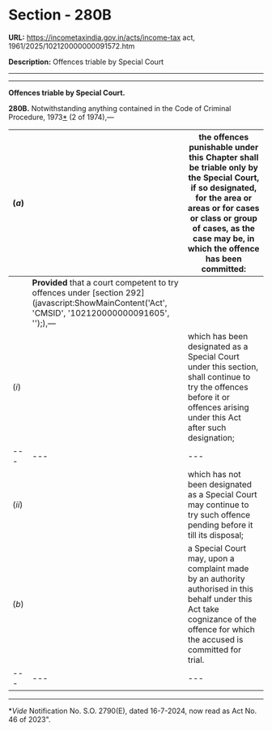 # Section - 280B

**URL:** https://incometaxindia.gov.in/acts/income-tax act, 1961/2025/102120000000091572.htm

**Description:** Offences triable by Special Court

---

****

**Offences triable by Special Court.**

**280B.** Notwithstanding anything contained in the Code of Criminal Procedure, 1973[*](javascript:ShowFootnote\('fn1'\);) (2 of 1974),—

(_a_)|  |  the offences punishable under this Chapter shall be triable only by the Special Court, if so designated, for the area or areas or for cases or class or group of cases, as the case may be, in which the offence has been committed:  
---|---|---  
|  | **Provided** that a court competent to try offences under [section 292](javascript:ShowMainContent\('Act', 'CMSID', '102120000000091605', ''\);),—  
(_i_)|  |  which has been designated as a Special Court under this section, shall continue to try the offences before it or offences arising under this Act after such designation;  
---|---|---  
(_ii_)|  |  which has not been designated as a Special Court may continue to try such offence pending before it till its disposal;  
(_b_)|  |  a Special Court may, upon a complaint made by an authority authorised in this behalf under this Act take cognizance of the offence for which the accused is committed for trial.  
---|---|---  
  
* * *

*_Vide_ Notification No. S.O. 2790(E), dated 16-7-2024, now read as Act No. 46 of 2023".